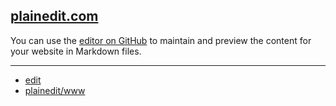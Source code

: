 ## [plainedit.com](https://www.plainedit.com/)



You can use the [editor on GitHub](https://github.com/plainedit/www/edit/master/README.md) to maintain and preview the content for your website in Markdown files.

---

+ [edit](https://github.com/plainedit/www/edit/master/README.md)
+ [plainedit/www](https://github.com/plainedit/www)
